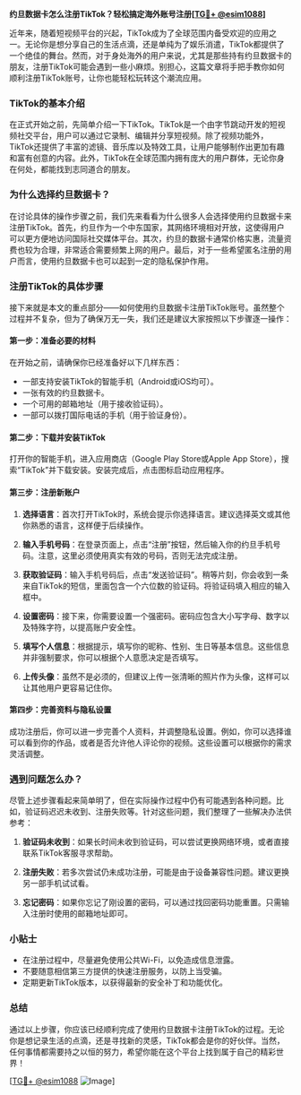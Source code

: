**约旦数据卡怎么注册TikTok？轻松搞定海外账号注册[[TG💪+ @esim1088](https://t.me/s/esim1088)]**

近年来，随着短视频平台的兴起，TikTok成为了全球范围内备受欢迎的应用之一。无论你是想分享自己的生活点滴，还是单纯为了娱乐消遣，TikTok都提供了一个绝佳的舞台。然而，对于身处海外的用户来说，尤其是那些持有约旦数据卡的朋友，注册TikTok可能会遇到一些小麻烦。别担心，这篇文章将手把手教你如何顺利注册TikTok账号，让你也能轻松玩转这个潮流应用。

### TikTok的基本介绍

在正式开始之前，先简单介绍一下TikTok。TikTok是一个由字节跳动开发的短视频社交平台，用户可以通过它录制、编辑并分享短视频。除了视频功能外，TikTok还提供了丰富的滤镜、音乐库以及特效工具，让用户能够制作出更加有趣和富有创意的内容。此外，TikTok在全球范围内拥有庞大的用户群体，无论你身在何处，都能找到志同道合的朋友。

### 为什么选择约旦数据卡？

在讨论具体的操作步骤之前，我们先来看看为什么很多人会选择使用约旦数据卡来注册TikTok。首先，约旦作为一个中东国家，其网络环境相对开放，这使得用户可以更方便地访问国际社交媒体平台。其次，约旦的数据卡通常价格实惠，流量资费也较为合理，非常适合需要频繁上网的用户。最后，对于一些希望匿名注册的用户而言，使用约旦数据卡也可以起到一定的隐私保护作用。

### 注册TikTok的具体步骤

接下来就是本文的重点部分——如何使用约旦数据卡注册TikTok账号。虽然整个过程并不复杂，但为了确保万无一失，我们还是建议大家按照以下步骤逐一操作：

#### 第一步：准备必要的材料

在开始之前，请确保你已经准备好以下几样东西：
- 一部支持安装TikTok的智能手机（Android或iOS均可）。
- 一张有效的约旦数据卡。
- 一个可用的邮箱地址（用于接收验证码）。
- 一部可以拨打国际电话的手机（用于验证身份）。

#### 第二步：下载并安装TikTok

打开你的智能手机，进入应用商店（Google Play Store或Apple App Store），搜索“TikTok”并下载安装。安装完成后，点击图标启动应用程序。

#### 第三步：注册新账户

1. **选择语言**：首次打开TikTok时，系统会提示你选择语言。建议选择英文或其他你熟悉的语言，这样便于后续操作。
   
2. **输入手机号码**：在登录页面上，点击“注册”按钮，然后输入你的约旦手机号码。注意，这里必须使用真实有效的号码，否则无法完成注册。

3. **获取验证码**：输入手机号码后，点击“发送验证码”。稍等片刻，你会收到一条来自TikTok的短信，里面包含一个六位数的验证码。将验证码填入相应的输入框中。

4. **设置密码**：接下来，你需要设置一个强密码。密码应包含大小写字母、数字以及特殊字符，以提高账户安全性。

5. **填写个人信息**：根据提示，填写你的昵称、性别、生日等基本信息。这些信息并非强制要求，你可以根据个人意愿决定是否填写。

6. **上传头像**：虽然不是必须的，但建议上传一张清晰的照片作为头像，这样可以让其他用户更容易记住你。

#### 第四步：完善资料与隐私设置

成功注册后，你可以进一步完善个人资料，并调整隐私设置。例如，你可以选择谁可以看到你的作品，或者是否允许他人评论你的视频。这些设置可以根据你的需求灵活调整。

### 遇到问题怎么办？

尽管上述步骤看起来简单明了，但在实际操作过程中仍有可能遇到各种问题。比如，验证码迟迟未收到、注册失败等。针对这些问题，我们整理了一些解决办法供参考：

1. **验证码未收到**：如果长时间未收到验证码，可以尝试更换网络环境，或者直接联系TikTok客服寻求帮助。
   
2. **注册失败**：若多次尝试仍未成功注册，可能是由于设备兼容性问题。建议更换另一部手机试试看。

3. **忘记密码**：如果你忘记了刚设置的密码，可以通过找回密码功能重置。只需输入注册时使用的邮箱地址即可。

### 小贴士

- 在注册过程中，尽量避免使用公共Wi-Fi，以免造成信息泄露。
- 不要随意相信第三方提供的快速注册服务，以防上当受骗。
- 定期更新TikTok版本，以获得最新的安全补丁和功能优化。

### 总结

通过以上步骤，你应该已经顺利完成了使用约旦数据卡注册TikTok的过程。无论你是想记录生活的点滴，还是寻找新的灵感，TikTok都会是你的好伙伴。当然，任何事情都需要持之以恒的努力，希望你能在这个平台上找到属于自己的精彩世界！

[[TG💪+ @esim1088](https://t.me/s/esim1088) ![Image](https://i.postimg.cc/4NQfJmqS/Snipaste-2025-05-13-00-14-12.png)]